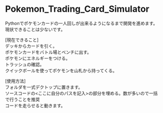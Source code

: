 # Pokemon_Trading_Card_Simulator
Pythonでポケモンカードの一人回しが出来るようになるまで開発を進めます。現状できることは少ないです。

[現在できること]<br>
デッキからカードを引く。<br>
ポケモンカードをバトル場とベンチに出す。<br>
ポケモンにエネルギーをつける。<br>
トラッシュの確認。<br>
クイックボールを使ってポケモンを山札から持ってくる。<br>

[使用方法]<br>
フォルダを一式デクトップに置きます。<br>
ソースコードの<ここに自分のパスを記入>の部分を埋める。数が多いので一括で行うことを推奨<br>
コードを走らせると動きます。<br>
